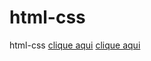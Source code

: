 # html-css
 html-css
<a href="https://deverikreis.github.io/html-css/ex003/">clique aqui</a>
<a href="https://deverikreis.github.io/html-css/ex0022/">clique aqui</a>


